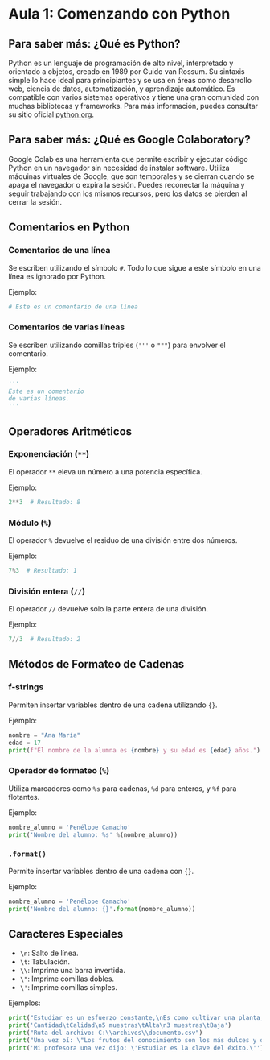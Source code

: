 # Aula 1: Comenzando con Python

## Para saber más: ¿Qué es Python?

Python es un lenguaje de programación de alto nivel, interpretado y orientado a objetos, creado en 1989 por Guido van Rossum. Su sintaxis simple lo hace ideal para principiantes y se usa en áreas como desarrollo web, ciencia de datos, automatización, y aprendizaje automático. Es compatible con varios sistemas operativos y tiene una gran comunidad con muchas bibliotecas y frameworks. Para más información, puedes consultar su sitio oficial [python.org](https://python.org).

## Para saber más: ¿Qué es Google Colaboratory?

Google Colab es una herramienta que permite escribir y ejecutar código Python en un navegador sin necesidad de instalar software. Utiliza máquinas virtuales de Google, que son temporales y se cierran cuando se apaga el navegador o expira la sesión. Puedes reconectar la máquina y seguir trabajando con los mismos recursos, pero los datos se pierden al cerrar la sesión.

## Comentarios en Python

### Comentarios de una línea
Se escriben utilizando el símbolo `#`. Todo lo que sigue a este símbolo en una línea es ignorado por Python.

Ejemplo:
```python
# Este es un comentario de una línea
```

### Comentarios de varias líneas
Se escriben utilizando comillas triples (`'''` o `"""`) para envolver el comentario.

Ejemplo:
```python
'''
Este es un comentario
de varias líneas.
'''
```

## Operadores Aritméticos

### Exponenciación (`**`)
El operador `**` eleva un número a una potencia específica.

Ejemplo:
```python
2**3  # Resultado: 8
```

### Módulo (`%`)
El operador `%` devuelve el residuo de una división entre dos números.

Ejemplo:
```python
7%3  # Resultado: 1
```

### División entera (`//`)
El operador `//` devuelve solo la parte entera de una división.

Ejemplo:
```python
7//3  # Resultado: 2
```

## Métodos de Formateo de Cadenas

### f-strings
Permiten insertar variables dentro de una cadena utilizando `{}`.

Ejemplo:
```python
nombre = "Ana María"
edad = 17
print(f"El nombre de la alumna es {nombre} y su edad es {edad} años.")
```

### Operador de formateo (`%`)
Utiliza marcadores como `%s` para cadenas, `%d` para enteros, y `%f` para flotantes.

Ejemplo:
```python
nombre_alumno = 'Penélope Camacho'
print('Nombre del alumno: %s' %(nombre_alumno))
```

### `.format()`
Permite insertar variables dentro de una cadena con `{}`.

Ejemplo:
```python
nombre_alumno = 'Penélope Camacho'
print('Nombre del alumno: {}'.format(nombre_alumno))
```

## Caracteres Especiales

- `\n`: Salto de línea.
- `\t`: Tabulación.
- `\\`: Imprime una barra invertida.
- `\"`: Imprime comillas dobles.
- `\'`: Imprime comillas simples.

Ejemplos:
```python
print("Estudiar es un esfuerzo constante,\nEs como cultivar una planta,\nNecesitamos dedicación y paciencia,\nPara ver madurar el fruto.")
print('Cantidad\tCalidad\n5 muestras\tAlta\n3 muestras\tBaja')
print("Ruta del archivo: C:\\archivos\\documento.csv")
print("Una vez oí: \"Los frutos del conocimiento son los más dulces y duraderos de todos.\"")
print('Mi profesora una vez dijo: \'Estudiar es la clave del éxito.\'')
```
```